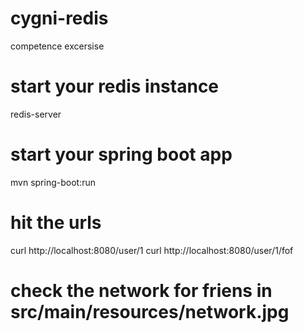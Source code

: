 # cygni-redis
competence excersise

# start your redis instance
redis-server

# start your spring boot app
mvn spring-boot:run

# hit the urls
curl http://localhost:8080/user/1
curl http://localhost:8080/user/1/fof

# check the network for friens in src/main/resources/network.jpg
